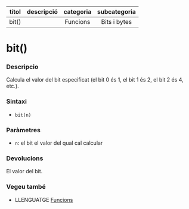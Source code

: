 
| títol | descripció   | categoria  | subcategoria        |
| :---: | :----------: | :--------: | :-----------------: |
| bit() | | Funcions | Bits i bytes |

# bit()

### Descripcio

Calcula el valor del bit especificat (el bit 0 és 1, el bit 1 és 2, el bit 2 és 4, etc.).


### Sintaxi

*  `bit(n)`


### Paràmetres

*  `n`: el bit el valor del qual cal calcular


### Devolucions

El valor del bit.

### Vegeu també

*  LLENGUATGE [Funcions](../Funcions.md)
